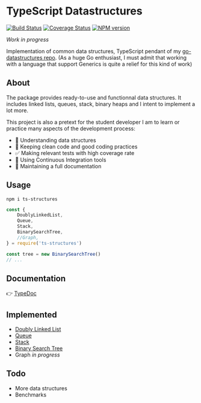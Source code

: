 # TypeScript Datastructures

[![Build Status](https://travis-ci.org/GregoryAlbouy/ts-datastructures.svg?branch=master)](https://travis-ci.org/GregoryAlbouy/ts-datastructures)
[![Coverage Status](https://coveralls.io/repos/github/GregoryAlbouy/ts-datastructures/badge.svg?branch=master)](https://coveralls.io/github/GregoryAlbouy/ts-datastructures?branch=master)
[![NPM version](https://img.shields.io/npm/v/ts-structures)](https://www.npmjs.org/package/ts-structures)
<!-- [![NPM downloads](https://img.shields.io/npm/dw/ts-structures)](https://www.npmjs.org/package/ts-structures) -->

_Work in progress_

Implementation of common data structures, TypeScript pendant of my [go-datastructures repo](https://github.com/gregoryalbouy/go-datastructures).
(As a huge Go enthusiast, I must admit that working with a language that support Generics is quite a relief for this kind of work)

## About

The package provides ready-to-use and functionnal data structures. It includes linked lists, queues, stack, binary heaps and I intent to implement a lot more.

This project is also a pretext for the student developer I am to learn or practice many aspects of the development process:

- :office: Understanding data structures
- :vertical_traffic_light: Keeping clean code and good coding practices
- :white_check_mark: Making relevant tests with high coverage rate
- :arrows_counterclockwise: Using Continuous Integration tools
- :blue_book: Maintaining a full documentation

## Usage

```console
npm i ts-structures
```

```typescript
const {
    DoublyLinkedList,
    Queue,
    Stack,
    BinarySearchTree,
    //Graph,
} = require('ts-structures')

const tree = new BinarySearchTree()
// ...
```

## Documentation

:point_right: [TypeDoc](https://gregoryalbouy-ts-datastructures.netlify.app)

## Implemented

- [Doubly Linked List](https://gregoryalbouy-ts-datastructures.netlify.app/classes/_list_doubly_linked_list_.doublylinkedlist.html)
- [Queue](https://gregoryalbouy-ts-datastructures.netlify.app/classes/_queue_queue_.queue.html)
- [Stack](https://gregoryalbouy-ts-datastructures.netlify.app/classes/_stack_stack_.stack.html)
- [Binary Search Tree](https://gregoryalbouy-ts-datastructures.netlify.app/classes/_tree_binary_search_tree_.binarysearchtree.html)
- Graph *in progress*

## Todo

- More data structures
- Benchmarks